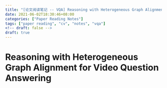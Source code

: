 ```yaml
---
title: "[论文阅读笔记 -- VQA] Reasoning with Heterogeneous Graph Alignment (AAAI 2020)"
date: 2021-06-02T18:30:46+08:00
categories: ["Paper Reading Notes"]
tags: ["paper reading", "cv", "notes", "vqa"]
<!-- draft: false -->
draft: true
---
```


# Reasoning with Heterogeneous Graph Alignment for Video Question Answering


